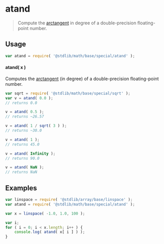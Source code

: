 <!--

@license Apache-2.0

Copyright (c) 2024 The Stdlib Authors.

Licensed under the Apache License, Version 2.0 (the "License");
you may not use this file except in compliance with the License.
You may obtain a copy of the License at

   http://www.apache.org/licenses/LICENSE-2.0

Unless required by applicable law or agreed to in writing, software
distributed under the License is distributed on an "AS IS" BASIS,
WITHOUT WARRANTIES OR CONDITIONS OF ANY KIND, either express or implied.
See the License for the specific language governing permissions and
limitations under the License.

-->

# atand

> Compute the [arctangent][arctangent] in degree of a double-precision floating-point number.

<section class="usage">

## Usage

```javascript
var atand = require( '@stdlib/math/base/special/atand' );
```

#### atand( x )

Computes the [arctangent][arctangent] (in degree) of a double-precision floating-point number.

```javascript
var sqrt = require( '@stdlib/math/base/special/sqrt' );
var v = atand( 0.0 );
// returns 0.0

v = atand( 0.5 );
// returns ~26.57

v = atand( 1 / sqrt( 3 ) );
// returns ~30.0

v = atand( 1 );
// returns 45.0

v = atand( Infinity );
// returns 90.0

v = atand( NaN );
// returns NaN
```

</section>

<!-- /.usage -->

<section class="examples">

## Examples

<!-- eslint no-undef: "error" -->

```javascript
var linspace = require( '@stdlib/array/base/linspace' );
var atand = require( '@stdlib/math/base/special/atand' );

var x = linspace( -1.0, 1.0, 100 );

var i;
for ( i = 0; i < x.length; i++ ) {
    console.log( atand( x[ i ] ) );
}
```

</section>

<!-- /.examples -->

<!-- Section for related `stdlib` packages. Do not manually edit this section, as it is automatically populated. -->

<section class="related">

</section>

<!-- /.related -->

<!-- Section for all links. Make sure to keep an empty line after the `section` element and another before the `/section` close. -->

<section class="links">

[arctangent]: https://en.wikipedia.org/wiki/Inverse_trigonometric_functions

<!-- <related-links> -->

<!-- </related-links> -->

</section>

<!-- /.links -->
